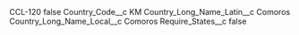 <?xml version="1.0" encoding="UTF-8"?>
<CustomMetadata xmlns="http://soap.sforce.com/2006/04/metadata" xmlns:xsi="http://www.w3.org/2001/XMLSchema-instance" xmlns:xsd="http://www.w3.org/2001/XMLSchema">
    <label>CCL-120</label>
    <protected>false</protected>
    <values>
        <field>Country_Code__c</field>
        <value xsi:type="xsd:string">KM</value>
    </values>
    <values>
        <field>Country_Long_Name_Latin__c</field>
        <value xsi:type="xsd:string">Comoros</value>
    </values>
    <values>
        <field>Country_Long_Name_Local__c</field>
        <value xsi:type="xsd:string">Comoros</value>
    </values>
    <values>
        <field>Require_States__c</field>
        <value xsi:type="xsd:boolean">false</value>
    </values>
</CustomMetadata>
